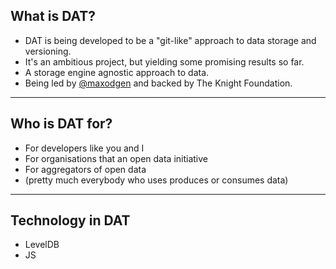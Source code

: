 ## What is DAT?

- DAT is being developed to be a "git-like" approach to data storage and versioning.
- It's an ambitious project, but yielding some promising results so far.
- A storage engine agnostic approach to data.
- Being led by [@maxodgen](https://twitter.com/maxodgen) and backed by The Knight Foundation.

---

## Who is DAT for?

- For developers like you and I
- For organisations that an open data initiative
- For aggregators of open data
- (pretty much everybody who uses produces or consumes data)

---

## Technology in DAT

- LevelDB
- JS

